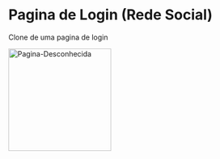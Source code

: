 # Pagina de Login (Rede Social)
 Clone de uma pagina de login
 
<img width="203" alt="Pagina-Desconhecida" src="https://user-images.githubusercontent.com/73664986/156896798-e83a7926-8448-4cd7-a6fb-7a91a9ef97d6.png" style="margin-left: auto;margin-right: auto;">